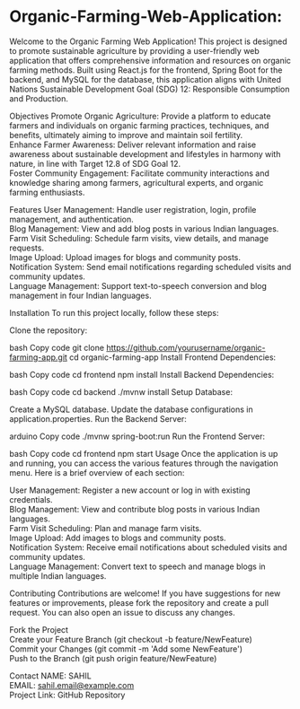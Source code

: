 # Organic-Farming-Web-Application:
Welcome to the Organic Farming Web Application! This project is designed to promote sustainable agriculture by providing a user-friendly web application that offers comprehensive information and resources on organic farming methods. Built using React.js for the frontend, Spring Boot for the backend, and MySQL for the database, this application aligns with United Nations Sustainable Development Goal (SDG) 12: Responsible Consumption and Production.

Objectives
Promote Organic Agriculture: Provide a platform to educate farmers and individuals on organic farming practices, techniques, and benefits, ultimately aiming to improve and maintain soil fertility.<br />
Enhance Farmer Awareness: Deliver relevant information and raise awareness about sustainable development and lifestyles in harmony with nature, in line with Target 12.8 of SDG Goal 12.<br />
Foster Community Engagement: Facilitate community interactions and knowledge sharing among farmers, agricultural experts, and organic farming enthusiasts.<br />

Features
User Management: Handle user registration, login, profile management, and authentication.<br />
Blog Management: View and add blog posts in various Indian languages.<br />
Farm Visit Scheduling: Schedule farm visits, view details, and manage requests.<br />
Image Upload: Upload images for blogs and community posts.<br />
Notification System: Send email notifications regarding scheduled visits and community updates.<br />
Language Management: Support text-to-speech conversion and blog management in four Indian languages.<br />

Installation
To run this project locally, follow these steps:

Clone the repository:

bash
Copy code
git clone https://github.com/yourusername/organic-farming-app.git
cd organic-farming-app
Install Frontend Dependencies:

bash
Copy code
cd frontend
npm install
Install Backend Dependencies:

bash
Copy code
cd backend
./mvnw install
Setup Database:

Create a MySQL database.
Update the database configurations in application.properties.
Run the Backend Server:

arduino
Copy code
./mvnw spring-boot:run
Run the Frontend Server:

bash
Copy code
cd frontend
npm start
Usage
Once the application is up and running, you can access the various features through the navigation menu. Here is a brief overview of each section:

User Management: Register a new account or log in with existing credentials.<br />
Blog Management: View and contribute blog posts in various Indian languages.<br />
Farm Visit Scheduling: Plan and manage farm visits.<br />
Image Upload: Add images to blogs and community posts.<br />
Notification System: Receive email notifications about scheduled visits and community updates.<br />
Language Management: Convert text to speech and manage blogs in multiple Indian languages.<br />

Contributing
Contributions are welcome! If you have suggestions for new features or improvements, please fork the repository and create a pull request. You can also open an issue to discuss any changes.

Fork the Project<br />
Create your Feature Branch (git checkout -b feature/NewFeature)<br />
Commit your Changes (git commit -m 'Add some NewFeature')<br />
Push to the Branch (git push origin feature/NewFeature)<br />

Contact
NAME: SAHIL <br />
EMAIL: sahil.email@example.com<br />
Project Link: GitHub Repository
